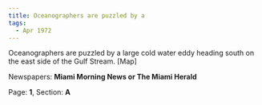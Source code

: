 ```yaml
---  
title: Oceanographers are puzzled by a  
tags:  
  - Apr 1972  
---  
```

  
Oceanographers are puzzled by a large cold water eddy heading south on the east side of the Gulf Stream. [Map]  
  
Newspapers: **Miami Morning News or The Miami Herald**  
  
Page: **1**, Section: **A** 

